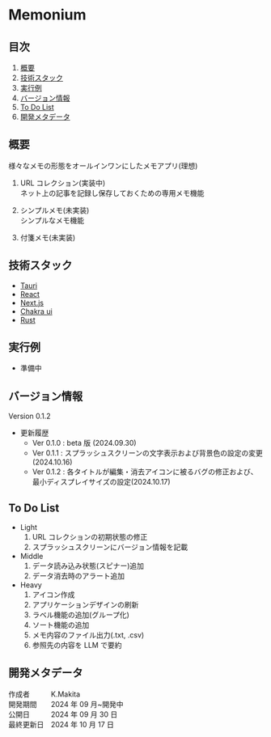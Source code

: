 # Memonium

## 目次

1. [概要](#概要)
1. [技術スタック](#技術スタック)
1. [実行例](#実行例)
1. [バージョン情報](#バージョン情報)
1. [To Do List](#to-do-list)
1. [開発メタデータ](#開発メタデータ)

## 概要

様々なメモの形態をオールインワンにしたメモアプリ(理想)<br>

1. URL コレクション(実装中)<br>
   ネット上の記事を記録し保存しておくための専用メモ機能

1. シンプルメモ(未実装)<br>
   シンプルなメモ機能

1. 付箋メモ(未実装)

## 技術スタック

- [Tauri](https://tauri.app/)
- [React](https://react.dev/)
- [Next.js](https://nextjs.org/)
- [Chakra ui](https://v2.chakra-ui.com/)
- [Rust](https://www.rust-lang.org/ja/)

## 実行例

- 準備中

## バージョン情報

Version 0.1.2

- 更新履歴
  - Ver 0.1.0 : beta 版 (2024.09.30)
  - Ver 0.1.1 : スプラッシュスクリーンの文字表示および背景色の設定の変更(2024.10.16)
  - Ver 0.1.2 : 各タイトルが編集・消去アイコンに被るバグの修正および、最小ディスプレイサイズの設定(2024.10.17)

## To Do List

- Light
  1. URL コレクションの初期状態の修正
  1. スプラッシュスクリーンにバージョン情報を記載
- Middle
  1. データ読み込み状態(スピナー)追加
  1. データ消去時のアラート追加
- Heavy
  1. アイコン作成
  1. アプリケーションデザインの刷新
  1. ラベル機能の追加(グループ化)
  1. ソート機能の追加
  1. メモ内容のファイル出力(.txt, .csv)
  1. 参照先の内容を LLM で要約

## 開発メタデータ

作成者&emsp;&emsp;&emsp;K.Makita</br>
開発期間&emsp;&emsp;2024 年 09 月~開発中</br>
公開日&emsp;&emsp;&emsp;2024 年 09 月 30 日</br>
最終更新日&emsp;2024 年 10 月 17 日</br>
